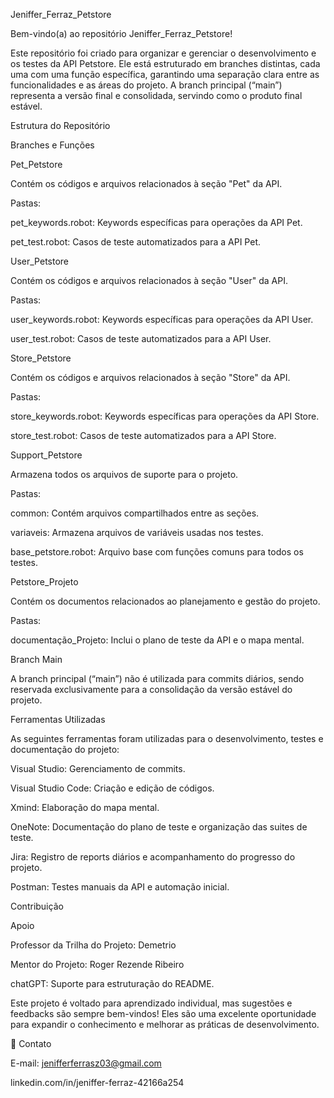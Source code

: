 ﻿Jeniffer_Ferraz_Petstore

Bem-vindo(a) ao repositório Jeniffer_Ferraz_Petstore!

Este repositório foi criado para organizar e gerenciar o desenvolvimento e os testes da API Petstore. 
Ele está estruturado em branches distintas, cada uma com uma função específica, garantindo uma separação clara entre as funcionalidades e as áreas do projeto. A branch principal (“main”) representa a versão final e consolidada, servindo como o produto final estável.

Estrutura do Repositório

Branches e Funções

Pet_Petstore

Contém os códigos e arquivos relacionados à seção "Pet" da API.

Pastas:

pet_keywords.robot: Keywords específicas para operações da API Pet.

pet_test.robot: Casos de teste automatizados para a API Pet.

User_Petstore

Contém os códigos e arquivos relacionados à seção "User" da API.

Pastas:

user_keywords.robot: Keywords específicas para operações da API User.

user_test.robot: Casos de teste automatizados para a API User.

Store_Petstore

Contém os códigos e arquivos relacionados à seção "Store" da API.

Pastas:

store_keywords.robot: Keywords específicas para operações da API Store.

store_test.robot: Casos de teste automatizados para a API Store.

Support_Petstore

Armazena todos os arquivos de suporte para o projeto.

Pastas:

common: Contém arquivos compartilhados entre as seções.

variaveis: Armazena arquivos de variáveis usadas nos testes.

base_petstore.robot: Arquivo base com funções comuns para todos os testes.

Petstore_Projeto

Contém os documentos relacionados ao planejamento e gestão do projeto.

Pastas:

documentação_Projeto: Inclui o plano de teste da API e o mapa mental.

Branch Main

A branch principal (“main”) não é utilizada para commits diários, sendo reservada exclusivamente para a consolidação da versão estável do projeto.

Ferramentas Utilizadas

As seguintes ferramentas foram utilizadas para o desenvolvimento, testes e documentação do projeto:

Visual Studio: Gerenciamento de commits.

Visual Studio Code: Criação e edição de códigos.

Xmind: Elaboração do mapa mental.

OneNote: Documentação do plano de teste e organização das suites de teste.

Jira: Registro de reports diários e acompanhamento do progresso do projeto.

Postman: Testes manuais da API e automação inicial.

Contribuição

Apoio

Professor da Trilha do Projeto: Demetrio

Mentor do Projeto: Roger Rezende Ribeiro

chatGPT: Suporte para estruturação do README.

Este projeto é voltado para aprendizado individual, mas sugestões e feedbacks são sempre bem-vindos! Eles são uma excelente oportunidade para expandir o conhecimento e melhorar as práticas de desenvolvimento.

📧 Contato

E-mail: jenifferferrasz03@gmail.com

linkedin.com/in/jeniffer-ferraz-42166a254